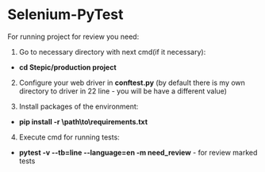 # Selenium-PyTest

For running project for review you need:

1) Go to necessary directory with next cmd(if it necessary):
- **cd Stepic/production project**

2) Сonfigure your web driver in **conftest.py** (by default there is my own directory to driver in 22 line - you will be have a different value)


3) Install packages of the environment:
- **pip install -r \path\to\requirements.txt**

4) Execute cmd for running tests:
- **pytest -v --tb=line --language=en -m need_review** -  for review marked tests
